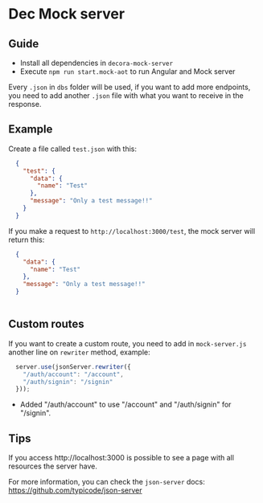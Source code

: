 # Dec Mock server

## Guide

- Install all dependencies in `decora-mock-server`
- Execute `npm run start.mock-aot` to run Angular and Mock server 

Every `.json` in `dbs` folder will be used, if you want to add more endpoints, you need to add another `.json` file with what you want to receive in the response.

## Example

Create a file called `test.json` with this:

```json
  {
    "test": {
      "data": {
        "name": "Test"
      },
      "message": "Only a test message!!"
    }
  }
```

If you make a request to `http://localhost:3000/test`, the mock server will return this:

```json
  {
    "data": {
      "name": "Test"
    },
    "message": "Only a test message!!"
  }
  
```

## Custom routes

If you want to create a custom route, you need to add in `mock-server.js` another line on `rewriter` method, example:

```js
  server.use(jsonServer.rewriter({
    "/auth/account": "/account",
    "/auth/signin": "/signin"
  }));
```
- Added "/auth/account" to use "/account" and "/auth/signin" for "/signin".

## Tips

If you access http://localhost:3000 is possible to see a page with all resources the server have.

For more information, you can check the `json-server` docs: https://github.com/typicode/json-server
